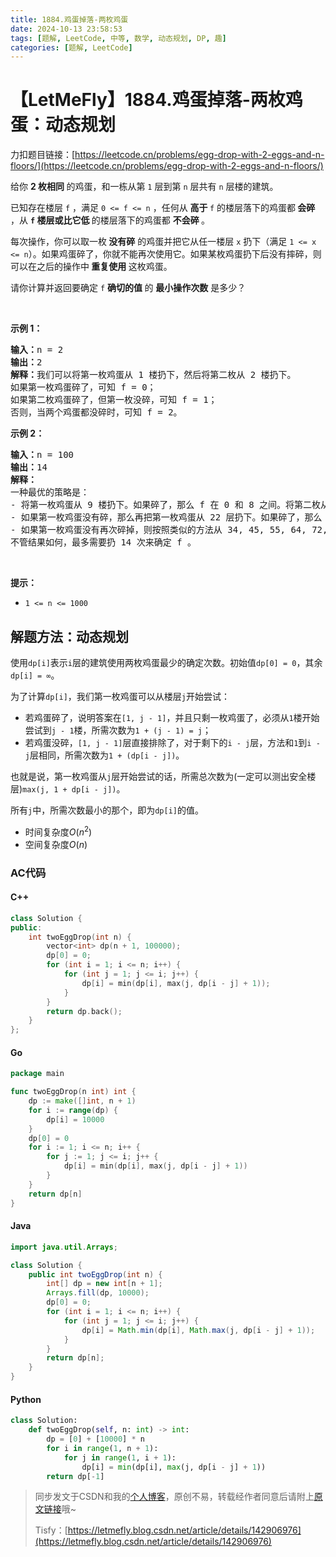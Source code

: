 ```yaml
---
title: 1884.鸡蛋掉落-两枚鸡蛋
date: 2024-10-13 23:58:53
tags: [题解, LeetCode, 中等, 数学, 动态规划, DP, 趣]
categories: [题解, LeetCode]
---
```


# 【LetMeFly】1884.鸡蛋掉落-两枚鸡蛋：动态规划

力扣题目链接：[https://leetcode.cn/problems/egg-drop-with-2-eggs-and-n-floors/](https://leetcode.cn/problems/egg-drop-with-2-eggs-and-n-floors/)

<p>给你 <strong>2&nbsp;枚相同 </strong>的鸡蛋，和一栋从第 <code>1</code>&nbsp;层到第 <code>n</code> 层共有 <code>n</code> 层楼的建筑。</p>

<p>已知存在楼层 <code>f</code> ，满足&nbsp;<code>0 &lt;= f &lt;= n</code> ，任何从 <strong>高于 </strong><code>f</code> 的楼层落下的鸡蛋都<strong> 会碎 </strong>，从 <strong><code>f</code> 楼层或比它低 </strong>的楼层落下的鸡蛋都 <strong>不会碎 </strong>。</p>

<p>每次操作，你可以取一枚<strong> 没有碎</strong> 的鸡蛋并把它从任一楼层 <code>x</code> 扔下（满足&nbsp;<code>1 &lt;= x &lt;= n</code>）。如果鸡蛋碎了，你就不能再次使用它。如果某枚鸡蛋扔下后没有摔碎，则可以在之后的操作中<strong> 重复使用 </strong>这枚鸡蛋。</p>

<p>请你计算并返回要确定 <code>f</code> <strong>确切的值 </strong>的 <strong>最小操作次数</strong> 是多少？</p>

<p>&nbsp;</p>

<p><strong>示例 1：</strong></p>

<pre>
<strong>输入：</strong>n = 2
<strong>输出：</strong>2
<strong>解释：</strong>我们可以将第一枚鸡蛋从 1 楼扔下，然后将第二枚从 2 楼扔下。
如果第一枚鸡蛋碎了，可知 f = 0；
如果第二枚鸡蛋碎了，但第一枚没碎，可知 f = 1；
否则，当两个鸡蛋都没碎时，可知 f = 2。
</pre>

<p><strong>示例 2：</strong></p>

<pre>
<strong>输入：</strong>n = 100
<strong>输出：</strong>14
<strong>解释：
</strong>一种最优的策略是：
- 将第一枚鸡蛋从 9 楼扔下。如果碎了，那么 f 在 0 和 8 之间。将第二枚从 1 楼扔下，然后每扔一次上一层楼，在 8 次内找到 f 。总操作次数 = 1 + 8 = 9 。
- 如果第一枚鸡蛋没有碎，那么再把第一枚鸡蛋从 22 层扔下。如果碎了，那么 f 在 9 和 21 之间。将第二枚鸡蛋从 10 楼扔下，然后每扔一次上一层楼，在 12 次内找到 f 。总操作次数 = 2 + 12 = 14 。
- 如果第一枚鸡蛋没有再次碎掉，则按照类似的方法从 34, 45, 55, 64, 72, 79, 85, 90, 94, 97, 99 和 100 楼分别扔下第一枚鸡蛋。
不管结果如何，最多需要扔 14 次来确定 f 。
</pre>

<p>&nbsp;</p>

<p><strong>提示：</strong></p>

<ul>
	<li><code>1 &lt;= n &lt;= 1000</code></li>
</ul>


    
## 解题方法：动态规划

使用`dp[i]`表示`i`层的建筑使用两枚鸡蛋最少的确定次数。初始值`dp[0] = 0`，其余`dp[i] = ∞`。

为了计算`dp[i]`，我们第一枚鸡蛋可以从楼层`j`开始尝试：

+ 若鸡蛋碎了，说明答案在`[1, j - 1]`，并且只剩一枚鸡蛋了，必须从`1`楼开始尝试到`j - 1`楼，所需次数为`1 + (j - 1) = j`；
+ 若鸡蛋没碎，`[1, j - 1]`层直接排除了，对于剩下的`i - j`层，方法和`1`到`i - j`层相同，所需次数为`1 + (dp[i - j])`。

也就是说，第一枚鸡蛋从`j`层开始尝试的话，所需总次数为(一定可以测出安全楼层)`max(j, 1 + dp[i - j])`。

所有`j`中，所需次数最小的那个，即为`dp[i]`的值。

+ 时间复杂度$O(n^2)$
+ 空间复杂度$O(n)$

### AC代码

#### C++

```cpp
class Solution {
public:
    int twoEggDrop(int n) {
        vector<int> dp(n + 1, 100000);
        dp[0] = 0;
        for (int i = 1; i <= n; i++) {
            for (int j = 1; j <= i; j++) {
                dp[i] = min(dp[i], max(j, dp[i - j] + 1));
            }
        }
        return dp.back();
    }
};
```

#### Go

```go
package main

func twoEggDrop(n int) int {
    dp := make([]int, n + 1)
    for i := range(dp) {
        dp[i] = 10000
    }
    dp[0] = 0
    for i := 1; i <= n; i++ {
        for j := 1; j <= i; j++ {
            dp[i] = min(dp[i], max(j, dp[i - j] + 1))
        }
    }
    return dp[n]
}
```

#### Java

```java
import java.util.Arrays;

class Solution {
    public int twoEggDrop(int n) {
        int[] dp = new int[n + 1];
        Arrays.fill(dp, 10000);
        dp[0] = 0;
        for (int i = 1; i <= n; i++) {
            for (int j = 1; j <= i; j++) {
                dp[i] = Math.min(dp[i], Math.max(j, dp[i - j] + 1));
            }
        }
        return dp[n];
    }
}
```

#### Python

```python
class Solution:
    def twoEggDrop(self, n: int) -> int:
        dp = [0] + [10000] * n
        for i in range(1, n + 1):
            for j in range(1, i + 1):
                dp[i] = min(dp[i], max(j, dp[i - j] + 1))
        return dp[-1]
```

> 同步发文于CSDN和我的[个人博客](https://blog.letmefly.xyz/)，原创不易，转载经作者同意后请附上[原文链接](https://blog.letmefly.xyz/2024/10/13/LeetCode%201884.%E9%B8%A1%E8%9B%8B%E6%8E%89%E8%90%BD-%E4%B8%A4%E6%9E%9A%E9%B8%A1%E8%9B%8B/)哦~
>
> Tisfy：[https://letmefly.blog.csdn.net/article/details/142906976](https://letmefly.blog.csdn.net/article/details/142906976)
